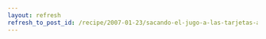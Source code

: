 ```yaml
---
layout: refresh
refresh_to_post_id: /recipe/2007-01-23/sacando-el-jugo-a-las-tarjetas-atheros-madwifi
---
```

